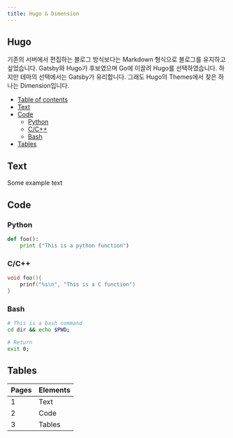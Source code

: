 ```yaml
---
title: Hugo & Dimension
---
```


## Hugo
기존의 서버에서 편집하는 블로그 방식보다는 Markdown 형식으로 블로그를 유지하고 싶었습니다. Gatsby와 Hugo가 후보였으며 Go에 이끌려 Hugo를 선택하였습니다. 하지만 테마의 선택에서는 Gatsby가 유리합니다.
그래도 Hugo의 Themes에서 찾은 하나는 Dimension입니다.


- [Table of contents](#table-of-contents)
- [Text](#text)
- [Code](#code)
  - [Python](#python)
  - [C/C++](#cc)
  - [Bash](#bash)
- [Tables](#tables)

## Text

Some example text

## Code

### Python

```python
def foo():
    print ("This is a python function")
```

### C/C++

```C
void foo(){
    prinf("%s\n", "This is a C function")
}
```

### Bash

```bash
# This is a bash command
cd dir && echo $PWD;

# Return
exit 0;
```

## Tables

| Pages | Elements |
| ----- | -------- |
| 1     | Text     |
| 2     | Code     |
| 3     | Tables   |
